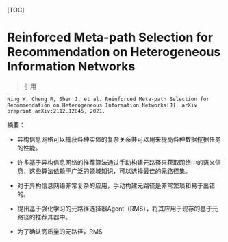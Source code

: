 [TOC]

# Reinforced Meta-path Selection for Recommendation on Heterogeneous Information Networks

> 引用

```
Ning W, Cheng R, Shen J, et al. Reinforced Meta-path Selection for Recommendation on Heterogeneous Information Networks[J]. arXiv preprint arXiv:2112.12845, 2021.
```

摘要：

- 异构信息网络可以捕获各种实体的复杂关系并可以用来提高各种数据挖掘任务的性能。

- 许多基于异构信息网络的推荐算法通过手动构建元路径来获取网络中的语义信息，这些算法依赖于广泛的领域知识，可以选择最佳的元路径集。

- 对于异构信息网络非常复杂的应用，手动构建元路径是非常繁琐和易于出错的。

- 提出基于强化学习的元路径选择器Agent（RMS），将其应用于现存的基于元路径的推荐其器中。

- 为了确认高质量的元路径，RMS

  